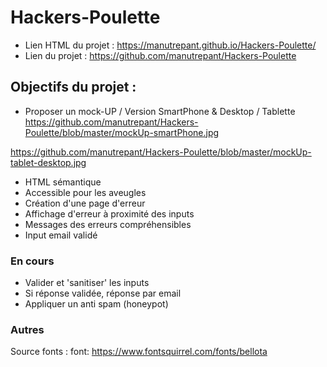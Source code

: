 # Hackers-Poulette
* Lien HTML du projet : https://manutrepant.github.io/Hackers-Poulette/
* Lien du projet : https://github.com/manutrepant/Hackers-Poulette

## Objectifs du projet :
* Proposer un mock-UP / Version SmartPhone & Desktop / Tablette
https://github.com/manutrepant/Hackers-Poulette/blob/master/mockUp-smartPhone.jpg

https://github.com/manutrepant/Hackers-Poulette/blob/master/mockUp-tablet-desktop.jpg

* HTML sémantique
* Accessible pour les aveugles
* Création d'une page d'erreur
* Affichage d'erreur à proximité des inputs
* Messages des erreurs compréhensibles
* Input email validé

### En cours
* Valider et 'sanitiser' les inputs
* Si réponse validée, réponse par email
* Appliquer un anti spam (honeypot)

### Autres
Source fonts : font: https://www.fontsquirrel.com/fonts/bellota
